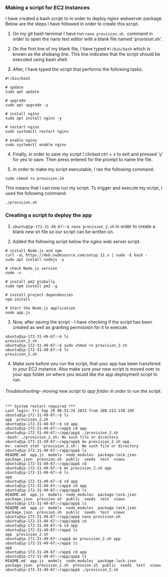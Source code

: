 ### Making a script for EC2 Instances 

I have created a bash script to in order to deploy nginx webserver package. Below are the steps I have followed in order to create this script.

1) On my git bash terminal I have run ``` nano provision.sh  ``` command in order to open the nano text editor with a blank file named 'provision.sh'.

2) On the first line of my blank file, I have typed `#!/bin/bash` which is known as the shebang line. This line indicates that the script should be executed using bash shell. 

3) After, I have typed the script that performs the following tasks: 

```
#!/bin/bash

# update
sudo apt update

# upgrade
sudo apt upgrade -y

# install nginx
sudo apt install nginx -y

# restart nginx
sudo systemctl restart nginx

# enable nginx
sudo systemctl enable nginx 
```
4) Finally, in order to save my script I clicked ctrl + x to exit and pressed 'y' for yes to save. Then press entered for the prompt to name the file. 

5) In order to make my script executable, I ran the following command. 

```
sudo chmod +x provision.sh
``` 

This means that I can now run my script. 
To trigger and execute my script, I used the following command: 

```
./provision.sh 
```

### Creating a script to deploy the app

1) `ubuntu@ip-172-31-49-67:~$ nano provision_2.sh` in order to create a blank new sh file so our script can be written on.

2) Added the following script below the nginx web server script. 
```
# install Node.js and npm
curl -sL https://deb.nodesource.com/setup_12.x | sudo -E bash -
sudo apt install nodejs -y

# check Node.js version
node -v

# install pm2 globally
sudo npm install pm2 -g

# install project dependencies
npm install

# Start the Node.js application
node app.js

```
3) Now, after saving the script - I have checking if the script has been created as well as granting permission for it to execute. 

```
ubuntu@ip-172-31-49-67:~$ ls
provision_2.sh
ubuntu@ip-172-31-49-67:~$ sudo chmod +x provision_2.sh
ubuntu@ip-172-31-49-67:~$ ls
provision_2.sh

```

4) Make sure before you run the script, that your app has been transfered to your EC2 instance. Also make sure your new script is moved over to your app folder on where you would like the app deployment script to run. 

###### Troubleshooting- moving new script to app folder in order to run the script.

```
*** System restart required ***
Last login: Fri Sep 29 08:51:24 2023 from 188.213.138.195
ubuntu@ip-172-31-49-67:~$ ls
app  provision_2.sh
ubuntu@ip-172-31-49-67:~$ cd app
ubuntu@ip-172-31-49-67:~/app$ cd app
ubuntu@ip-172-31-49-67:~/app/app$ ./provision_2.sh
-bash: ./provision_2.sh: No such file or directory
ubuntu@ip-172-31-49-67:~/app/app$ mv provision_2.sh app
mv: cannot stat 'provision_2.sh': No such file or directory
ubuntu@ip-172-31-49-67:~/app/app$ ls
README.md  app.js  models  node_modules  package-lock.json  package.json  provsion.sh  public  seeds  test  views
ubuntu@ip-172-31-49-67:~/app/app$ cd
ubuntu@ip-172-31-49-67:~$ mv provision_2.sh app
ubuntu@ip-172-31-49-67:~$ ls
app
ubuntu@ip-172-31-49-67:~$ cd app
ubuntu@ip-172-31-49-67:~/app$ cd app
ubuntu@ip-172-31-49-67:~/app/app$ ls
README.md  app.js  models  node_modules  package-lock.json  package.json  provsion.sh  public  seeds  test  views
ubuntu@ip-172-31-49-67:~/app/app$ ls
README.md  app.js  models  node_modules  package-lock.json  package.json  provsion.sh  public  seeds  test  views
ubuntu@ip-172-31-49-67:~/app/app$ nano provision.sh
ubuntu@ip-172-31-49-67:~/app/app$ cd
ubuntu@ip-172-31-49-67:~$ cd app
ubuntu@ip-172-31-49-67:~/app$ ls
app  provision_2.sh
ubuntu@ip-172-31-49-67:~/app$ mv provision_2.sh app
ubuntu@ip-172-31-49-67:~/app$ ls
app
ubuntu@ip-172-31-49-67:~/app$ cd app
ubuntu@ip-172-31-49-67:~/app/app$ ls
README.md  app.js  models  node_modules  package-lock.json  package.json  provision_2.sh  provsion.sh  public  seeds  test  views
ubuntu@ip-172-31-49-67:~/app/app$ ./provision_2.sh



``` 
